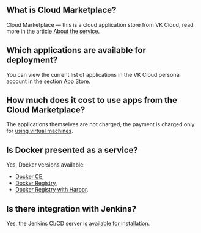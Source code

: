 ## What is Cloud Marketplace?

Cloud Marketplace — this is a cloud application store from VK Cloud, read more in the article [About the service](../concepts/about-mp/).

## Which applications are available for deployment?

You can view the current list of applications in the VK Cloud personal account in the section [App Store](https://mcs.mail.ru/app/services/marketplace).

## How much does it cost to use apps from the Cloud Marketplace?

The applications themselves are not charged, the payment is charged only for [using virtual machines](/en/base/iaas/tariffication).

## Is Docker presented as a service?

Yes, Docker versions available:

- [Docker CE](../mp-apps/mp-docker-ce/),
- [Docker Registry](../mp-apps/mp-docker-registry/),
- [Docker Registry with Harbor](../mp-apps/mp-harbor/).

## Is there integration with Jenkins?

Yes, the Jenkins CI/CD server [is available for installation](../mp-apps/mp-jenkins/).
